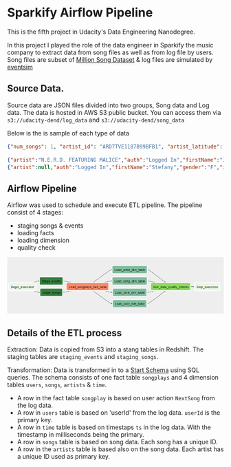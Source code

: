 # Sparkify Airflow Pipeline

This is the fifth project in Udacity's Data Engineering Nanodegree.

In this project I played the role of the data engineer in Sparkify the music company to extract data from song files as well as from log file by users.
Song files are subset of [Million Song Dataset](http://millionsongdataset.com/) & log files are simulated by [eventsim](https://github.com/Interana/eventsim)

## Source Data.
Source data are JSON files divided into two groups, Song data and Log data. The data is hosted in AWS S3 public bucket. You can access them via `s3://udacity-dend/log_data` and `s3://udacity-dend/song_data`

Below is the is sample of each type of data

```json
{"num_songs": 1, "artist_id": "ARD7TVE1187B99BFB1", "artist_latitude": null, "artist_longitude": null, "artist_location": "California - LA", "artist_name": "Casual", "song_id": "SOMZWCG12A8C13C480", "title": "I Didn't Mean To", "duration": 218.93179, "year": 0}
```

```json
{"artist":"N.E.R.D. FEATURING MALICE","auth":"Logged In","firstName":"Jayden","gender":"M","itemInSession":0,"lastName":"Fox","length":288.9922,"level":"free","location":"New Orleans-Metairie, LA","method":"PUT","page":"NextSong","registration":1541033612796.0,"sessionId":184,"song":"Am I High (Feat. Malice)","status":200,"ts":1541121934796,"userAgent":"\"Mozilla\/5.0 (Windows NT 6.3; WOW64) AppleWebKit\/537.36 (KHTML, like Gecko) Chrome\/36.0.1985.143 Safari\/537.36\"","userId":"101"}
{"artist":null,"auth":"Logged In","firstName":"Stefany","gender":"F","itemInSession":0,"lastName":"White","length":null,"level":"free","location":"Lubbock, TX","method":"GET","page":"Home","registration":1540708070796.0,"sessionId":82,"song":null,"status":200,"ts":1541122176796,"userAgent":"\"Mozilla\/5.0 (Macintosh; Intel Mac OS X 10_9_4) AppleWebKit\/537.36 (KHTML, like Gecko) Chrome\/36.0.1985.143 Safari\/537.36\"","userId":"83"}
```

## Airflow Pipeline
Airflow was used to schedule and execute ETL pipeline. The pipeline consist of 4 stages:
- staging songs & events
- loading facts
- loading dimension
- quality check

![dag](https://github.com/OmarAlghamdi/sparkify-airflow-pipeline/blob/master/dag.png)

## Details of the ETL process
Extraction: Data is copied from S3 into a stang tables in Redshift. The staging tables are `staging_events` and `staging_songs`.

Transformation: Data is transformed in to a [Start Schema](https://en.wikipedia.org/wiki/Star_schema) using SQL queries. The schema consists of one fact table `songplays` and 4 dimension tables `users`, `songs`, `artists` & `time`. 

- A row in the fact table `songplay` is based on user action `NextSong` from the log data.
- A row in `users` table is based on 'userId' from the log data. `userId` is the primary key.
- A row in `time` table is based on timestaps `ts` in the log data. With the timestamp in milliseconds being the primary.
- A row in `songs` table is based on song data. Each song has a unique ID. 
- A row in the `artists` table is based also on the song data. Each artist has a unique ID used as primary key.


